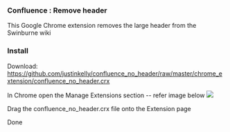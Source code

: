 ### Confluence : Remove header

This Google Chrome extension removes the large header from the Swinburne wiki

### Install

Download: https://github.com/justinkelly/confluence_no_header/raw/master/chrome_extension/confluence_no_header.crx

In Chrome open the Manage Extensions section
-- refer image below
![](http://i.minus.com/iqDvIEu6dvWz9.png)

Drag the confluence_no_header.crx file onto the Extension page

Done
